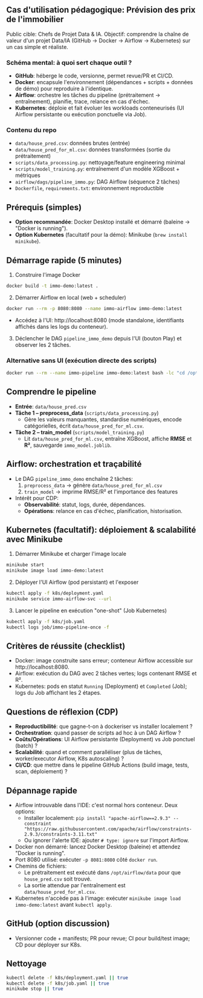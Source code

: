 ## Cas d'utilisation pédagogique: Prévision des prix de l'immobilier

Public cible: Chefs de Projet Data & IA. Objectif: comprendre la chaîne de valeur d'un projet Data/IA (GitHub → Docker → Airflow → Kubernetes) sur un cas simple et réaliste.

### Schéma mental: à quoi sert chaque outil ?
- **GitHub**: héberge le code, versionne, permet revue/PR et CI/CD.
- **Docker**: encapsule l'environnement (dépendances + scripts + données de démo) pour reproduire à l'identique.
- **Airflow**: orchestre les tâches du pipeline (prétraitement → entraînement), planifie, trace, relance en cas d'échec.
- **Kubernetes**: déploie et fait évoluer les workloads conteneurisés (UI Airflow persistante ou exécution ponctuelle via Job).

### Contenu du repo
- `data/house_pred.csv`: données brutes (entrée)
- `data/house_pred_for_ml.csv`: données transformées (sortie du prétraitement)
- `scripts/data_processing.py`: nettoyage/feature engineering minimal
- `scripts/model_training.py`: entraînement d'un modèle XGBoost + métriques
- `airflow/dags/pipeline_immo.py`: DAG Airflow (séquence 2 tâches)
- `Dockerfile`, `requirements.txt`: environnement reproductible

## Prérequis (simples)
- **Option recommandée**: Docker Desktop installé et démarré (baleine → "Docker is running").
- **Option Kubernetes** (facultatif pour la démo): Minikube (`brew install minikube`).

## Démarrage rapide (5 minutes)
1) Construire l'image Docker
```bash
docker build -t immo-demo:latest .
```
2) Démarrer Airflow en local (web + scheduler)
```bash
docker run --rm -p 8080:8080 --name immo-airflow immo-demo:latest
```
- Accédez à l'UI: http://localhost:8080 (mode standalone, identifiants affichés dans les logs du conteneur).
3) Déclencher le DAG `pipeline_immo_demo` depuis l'UI (bouton Play) et observer les 2 tâches.

### Alternative sans UI (exécution directe des scripts)
```bash
docker run --rm --name immo-pipeline immo-demo:latest bash -lc "cd /opt/airflow/data && python /opt/airflow/scripts/data_processing.py && cd /opt/airflow && python /opt/airflow/scripts/model_training.py"
```

## Comprendre le pipeline
- **Entrée**: `data/house_pred.csv`
- **Tâche 1 – preprocess_data** (`scripts/data_processing.py`)
  - Gère les valeurs manquantes, standardise numériques, encode catégorielles, écrit `data/house_pred_for_ml.csv`.
- **Tâche 2 – train_model** (`scripts/model_training.py`)
  - Lit `data/house_pred_for_ml.csv`, entraîne XGBoost, affiche **RMSE** et **R²**, sauvegarde `immo_model.joblib`.

## Airflow: orchestration et traçabilité
- Le DAG `pipeline_immo_demo` enchaîne 2 tâches:
  1. `preprocess_data` → génère `data/house_pred_for_ml.csv`
  2. `train_model` → imprime RMSE/R² et l'importance des features
- Intérêt pour CDP:
  - **Observabilité**: statut, logs, durée, dépendances.
  - **Opérations**: relance en cas d'échec, planification, historisation.

## Kubernetes (facultatif): déploiement & scalabilité avec Minikube
1) Démarrer Minikube et charger l'image locale
```bash
minikube start
minikube image load immo-demo:latest
```
2) Déployer l'UI Airflow (pod persistant) et l'exposer
```bash
kubectl apply -f k8s/deployment.yaml
minikube service immo-airflow-svc --url
```
3) Lancer le pipeline en exécution "one-shot" (Job Kubernetes)
```bash
kubectl apply -f k8s/job.yaml
kubectl logs job/immo-pipeline-once -f
```

## Critères de réussite (checklist)
- Docker: image construite sans erreur; conteneur Airflow accessible sur http://localhost:8080.
- Airflow: exécution du DAG avec 2 tâches vertes; logs contenant RMSE et R².
- Kubernetes: pods en statut `Running` (Deployment) et `Completed` (Job); logs du Job affichant les 2 étapes.

## Questions de réflexion (CDP)
- **Reproductibilité**: que gagne-t-on à dockeriser vs installer localement ?
- **Orchestration**: quand passer de scripts ad hoc à un DAG Airflow ?
- **Coûts/Opérations**: UI Airflow persistante (Deployment) vs Job ponctuel (batch) ?
- **Scalabilité**: quand et comment paralléliser (plus de tâches, worker/executor Airflow, K8s autoscaling) ?
- **CI/CD**: que mettre dans le pipeline GitHub Actions (build image, tests, scan, déploiement) ?

## Dépannage rapide
- Airflow introuvable dans l'IDE: c'est normal hors conteneur. Deux options:
  - Installer localement: `pip install "apache-airflow==2.9.3" --constraint "https://raw.githubusercontent.com/apache/airflow/constraints-2.9.3/constraints-3.11.txt"`
  - Ou ignorer l'alerte IDE: ajouter `# type: ignore` sur l'import Airflow.
- Docker non démarré: lancez Docker Desktop (baleine) et attendez "Docker is running".
- Port 8080 utilisé: exécuter `-p 8081:8080` côté `docker run`.
- Chemins de fichiers:
  - Le prétraitement est exécuté dans `/opt/airflow/data` pour que `house_pred.csv` soit trouvé.
  - La sortie attendue par l'entraînement est `data/house_pred_for_ml.csv`.
- Kubernetes n'accède pas à l'image: exécuter `minikube image load immo-demo:latest` avant `kubectl apply`.

## GitHub (option discussion)
- Versionner code + manifests; PR pour revue; CI pour build/test image; CD pour déployer sur K8s.

## Nettoyage
```bash
kubectl delete -f k8s/deployment.yaml || true
kubectl delete -f k8s/job.yaml || true
minikube stop || true
```
